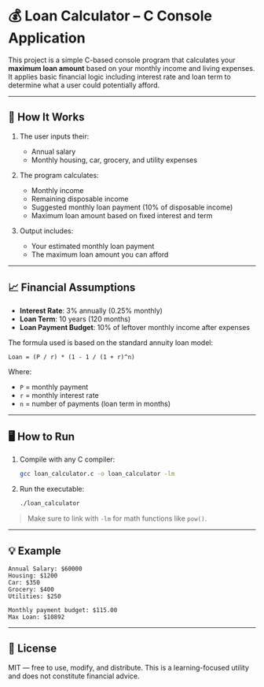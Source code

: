 # 💰 Loan Calculator – C Console Application

This project is a simple C-based console program that calculates your **maximum loan amount** based on your monthly income and living expenses. It applies basic financial logic including interest rate and loan term to determine what a user could potentially afford.

---

## 🧠 How It Works

1. The user inputs their:
   - Annual salary
   - Monthly housing, car, grocery, and utility expenses

2. The program calculates:
   - Monthly income
   - Remaining disposable income
   - Suggested monthly loan payment (10% of disposable income)
   - Maximum loan amount based on fixed interest and term

3. Output includes:
   - Your estimated monthly loan payment
   - The maximum loan amount you can afford

---

## 📈 Financial Assumptions

- **Interest Rate**: 3% annually (0.25% monthly)
- **Loan Term**: 10 years (120 months)
- **Loan Payment Budget**: 10% of leftover monthly income after expenses

The formula used is based on the standard annuity loan model:

```
Loan = (P / r) * (1 - 1 / (1 + r)^n)
```

Where:
- `P` = monthly payment
- `r` = monthly interest rate
- `n` = number of payments (loan term in months)

---

## 🖥️ How to Run

1. Compile with any C compiler:
   ```bash
   gcc loan_calculator.c -o loan_calculator -lm
   ```

2. Run the executable:
   ```bash
   ./loan_calculator
   ```

> Make sure to link with `-lm` for math functions like `pow()`.

---

## 💡 Example

```
Annual Salary: $60000
Housing: $1200
Car: $350
Grocery: $400
Utilities: $250

Monthly payment budget: $115.00
Max Loan: $10892
```

---

## 📜 License

MIT — free to use, modify, and distribute.
This is a learning-focused utility and does not constitute financial advice.
